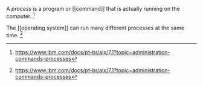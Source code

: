 A *process* is a program or [[command]] that is actually running on the computer. [^1]

The [[operating system]] can run many different processes at the same time. [^1]

[^1]: https://www.ibm.com/docs/pt-br/aix/7.1?topic=administration-commands-processes